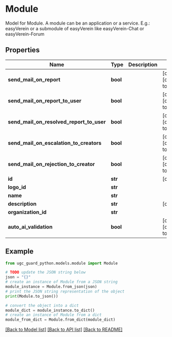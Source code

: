 # Module

Model for Module. A module can be an application or a service.  E.g.: easyVerein or a submodule of easyVerein like easyVerein-Chat or easyVerein-Forum

## Properties

Name | Type | Description | Notes
------------ | ------------- | ------------- | -------------
**send_mail_on_report** | **bool** |  | [optional] [default to False]
**send_mail_on_report_to_user** | **bool** |  | [optional] [default to False]
**send_mail_on_resolved_report_to_user** | **bool** |  | [optional] [default to False]
**send_mail_on_escalation_to_creators** | **bool** |  | [optional] [default to False]
**send_mail_on_rejection_to_creator** | **bool** |  | [optional] [default to False]
**id** | **str** |  | [optional] 
**logo_id** | **str** |  | 
**name** | **str** |  | 
**description** | **str** |  | [optional] 
**organization_id** | **str** |  | 
**auto_ai_validation** | **bool** |  | [optional] [default to False]

## Example

```python
from ugc_guard_python.models.module import Module

# TODO update the JSON string below
json = "{}"
# create an instance of Module from a JSON string
module_instance = Module.from_json(json)
# print the JSON string representation of the object
print(Module.to_json())

# convert the object into a dict
module_dict = module_instance.to_dict()
# create an instance of Module from a dict
module_from_dict = Module.from_dict(module_dict)
```
[[Back to Model list]](../README.md#documentation-for-models) [[Back to API list]](../README.md#documentation-for-api-endpoints) [[Back to README]](../README.md)


